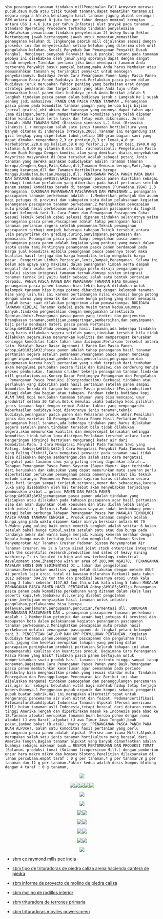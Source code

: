 
```
sbm penanganan tanaman tindakan millPengenalan Fall Armyworm merusak pucuk,daun muda atau titik tumbuh tanaman,dapat mematikan tanaman.Di negara negara Afrika,kehilangan hasil tanaman jagung akibat serangan FAW antara 4 sampai 8 juta ton per tahun dengan nominal kerugian antara US$ 1 4,6 juta per tahun.Infestasi ulat grayak pada tanaman … Standard Operating Procedure terhadap tindakan penyelesaian 6.Melakukan pemantauan tindakan penyelesaian 2) Askep Socap Sektor bertanggung jawab bertanggung jawab untuk memantau,memastikan penanganan keluhan di lingkungan pabrik mill dijalankan sesuai dengan prosedur ini dan menyelesaikan setiap keluhan yang diterima oleh unit pengolahan keluhan. Kenali Penyebab Dan Penanganan Penyakit Busuk Pangkal. Mengingat penyebab Penyakit busuk pangkal batang pada tanaman pepaya ini disebabkan oleh jamur,yang sporanya dapat dengan sangat mudah menyebar.Tindakan pertama jika Anda mendapati tanaman Anda terserang Penyakit busuk pangkal batang,maka Anda harus Membakar atau memusnahakan tanaman yg terjangkit penyakit untuk mencegah penyebarannya. Budidaya Jeruk Cara Penanganan Panen &amp; Pasca Panen Penanganan Pasca Panen Budidaya Jeruk.Perlakukan pasca panen dalam budidaya jeruk merupakan faktor penting yang berkaitan erat dengan strategi pemasaran dan target pasar yang akan Anda tuju untuk memasarkan hasil panen dari budidaya jeruk Anda.Berikut adalah 5 langkah tindakan pasca panen dalam budidaya jeruk : Langkah Ke 1 susah senang jadi mahasiswa: PANEN DAN PASCA PANEN TANAMAN … Penanganan pasca panen pada komoditas tanaman pangan yang berupa biji bijian (cereal grains),ubi ubian dan kacangan yang umumnya dapat tahan agak lama disimpan,bertujuan mempertahankan komoditas yang telah dipanen dalam kondisi baik serta layak dan tetap enak dikonsumsi. Jurnal Ilmiah: HAMA TANAMAN SAWI (Brassica sinensis L.) Sawi (Brassica sinensis L.) merupakan salah satu jenis tanaman hortikultura yang banyak ditanam di Indonesia (Pracaya,2005).Tanaman ini mengandung zat gizi lengkap yang diperlukan tubuh,setiap 100 gram bagian sawi yang dapat dimakan mengandung 2,3 gr protein,0,3 gr lemak,4,0 gr karbohidrat,220,0 mg kalsium,38,0 mg fosfor,2,9 mg zat besi,1940,0 mg vitamin A,0,09 mg vitamin B,dan 102. rachmatsibali: Pengelolaan Pasca Panen Buah Mangga Dengan kondisi alam yang demikian diatas,menyebabkan mayoritas masyarakat di Desa tersebut adalah sebagai petani.Jenis tanaman yang mereka usahakan budidayakan adalah Tanaman tahunan berupa,Cengkeh,Kopi,Pala,Kakao,dll,Tanaman Semusim berupa,Padi,Jagung Kacang kacangan,dll dan Tanaman Hortikultura berupa Mangga,Rambutan,Durian,Manggis,dll. PENANGANAN PASCA PANEN PADA BUAH DAN SAYURAN &nbsp;&#0183;&#32;Penanganan pasca panen diartikan sebagai berbagi tindakan perlakuan yang diberikan pada hasil pertanian setelah panen sampai komoditas berada di tangan konsumen (Purwadana,1994) 2.3 Penanganan. DUKUNGAN PENANGANAN PASCAPANEN DAN PEMBINAAN … penanganan pascapanen tanaman perkebunan adalah : 1.Memberikan petunjuk dan acuan bagi petugas di provinsi dan kabupaten kota dalam pelaksanaan kegiatan penanganan pascapanen tanaman perkebunan.2.Meningkatkan pencapaian mutu produk hasil perkebunan melalui penanganan pascapanen di tingkat petani kelompok tani.3. Cara Panen dan Penanganan Pascapanen Cabai Sesuai Teknik Setelah cabai selesai dipanen tindakan selanjutnya yaitu penanganan pasca panen.Pascapanen adalah tahap penanganan hasil tanaman pertanian segera setelah pemanenan.Teknik penanganan pascapanen terbagi menjadi beberapa tahapan.Teknik tersebut,antara lain penyortiran dan grading,curing,penyimpanan,pengemasan dan pemasaran. Penanganan pasca panen &amp; pengolahan pasca panen Penanganan pasca panen adalah kegiatan yang penting yang masuk dalam sapta usaha tani.Pentingnya penanganan pasca panen berdampak pada harga jual komoditas.Apabila penanganan pasca panennya tepat maka kualitas hasil terjaga dan harga komoditas tetap mengikuti harga pasar. Pengertian Limbah Pertanian,Jenis,Dampak,Penanganan. Selama ini belum ada upaya yang maksimal dalam penanganan limbah serta dampak negatif dari usaha pertanian,sehingga perlu dikaji pengangannya melalui sistem integrasi tanaman ternak.Konsep sistem integrasi tanaman ternak ini yaitu hadir sebagai salah satu bentuk pertanian terpadu. PANEN,PASCA PANEN DAN PEMASARAN TANAMAN HIAS Umumnya penanganan pasca panen tanaman hias lebih banyak dilakukan untuk kelompok tanaman hias bunga potong dibanding dengan kelompok tanaman hias yang lain,hal ini karena pertimbangan nilai ekonomis bunga potong dengan warna yang menarik dan volume bunga potong yang dapat mencapai jumlah besar saat dilakukan pengiriman atau pemasarannya. BUDIDAYA TANAMAN KEDELAI Tanaman kedelai pada musim tanam kedua,umumnya banyak.tindakan pengendalian dengan menggunakan insektisida Spontan.Untuk.Penanganan pasca panen yang terdiri dan penjemuran brangkasan tanaman,pembijian,pengeringan,pembersihan,dan penyimpanan biji perlu mendapat materi pasca panen Pertanian &nbsp;&#0183;&#32;Pada penanganan hasil tanaman,ada beberapa tindakan yang harus dilakukan segera setelah panen,tindakan tersebut bila tidak dilakukan segera,akan menurunkan kualitas dan mempercepat kerusakan sehingga komoditas tidak tahan lama disimpan.Perlakuan tersebut antara lain: Makalah Dasar Dasar Agronomi ( Panen Dan Pasca Panen. &nbsp;&#0183;&#32;Pasca panen adalah tahap penanganan hasil tanaman pertanian segera setelah pemanenan.Penanganan pasca panen mencakup pengeringan,pendinginan,pembersihan,pensortiran,penyimpanan,dan pengemasan.Karena hasil pertanian yang sudah terpisah dari tumbuhan akan mengalami perubahan secara fisik dan kimiawi dan cenderung menuju proses pembusukan. tanaman crusher bekerja penanganan tanaman tindakan mill gnsolutions.us.Konsep Dasar Pentingnya Penanganan dan Pengolahan … Penanganan Pasca Produksi (Postproduction) Berbagai tindakan atau perlakuan yang diberikan pada hasil pertanian setelah panen sampai komoditas berada di tangan konsumen Pasca produksi (Postproduction) dibagi dalam dua bagian atau tahapan. Panduan teknis budidaya kopi ALAM TANI Kopi merupakan tanaman tahunan yang bisa mencapai umur produktif selama 20 tahun.Untuk memulai usaha budidaya kopi,pilihlah jenis tanaman kopi dengan cermat.Faktor faktor yang mempengaruhi keberhasilan budidaya kopi diantranya jenis tanaman,teknik budidaya,penanganan pasca panen dan Pemasaran produk akhir.Pemilihan jenis dan varietas 10 Penanganan Pasca Panen Hasil Pertanian Pada penanganan hasil tanaman,ada beberapa tindakan yang harus dilakukan segera setelah panen,tindakan tersebut bila tidak dilakukan segera,akan menurunkan kualitas dan mempercepat kerusakan sehingga komoditas tidak tahan lama disimpan.Perlakuan tersebut antara lain: Pengeringan (drying) bertujuan mengurangi kadar air dari komoditas.Pada. 3 Cara Mengatasi Penyakit Pada Tanaman Sawi yang Paling. &nbsp;&#0183;&#32;3 Cara Mengatasi Penyakit Pada Tanaman Sawi yang Paling Efektif,Cara mengatasi penyakit pada tanaman sawi tidak bisa dilakukan dengan sembarangan,dan salah satu cara mengatasi penyakit pada tanaman sawi yang paling sering digunakan adalah … Tahapan Penanganan Pasca Panen Sayuran (Sayur Mayur. Agar terhindar dari kerusakan dan kebusukan yang dapat menurunkan mutu sayuran perlu diperhatikan perlakuan penanganan pasca panennya.Berikut ini teknik metode caranya: Pemanenan Pemanenan sayuran harus dilakukan secara hati hati jangan sampai terjatuh,tergores,memar dan sebagainya,karena luka yang disebabkan oleh hal tersebut akan menyebabkan terjadinya pembusukan akibat … golan: PANEN DAN PASCA PANEN &nbsp;&#0183;&#32;penanganan pasca panen adalah tindakan yang disiapkan atau dilakukan pada tahapan pascapanen agar hasil pertanian siap dan aman digunakan oleh konsumen dan atau diolah lebih lanjut oleh industri ; Definisi.Pada tanaman sayuran sudah berkembang penuh tetapi belum berbunga.Tahapan Penanganan Pasca Pan MAKALAH TEKNOLOGI PASCA PANEN TANAMAN CENGKEH … Produk utama tanaman cengkeh adalah bunga,yang pada waktu dipanen kadar airnya berkisar antara 60 70 %.Waktu yang paling baik untuk memetik cengkeh adalah sekitar 6 bulan setelah bakal bunga timbul,yaitu setelah satu atau dua bunga pada tandanya mekar dan warna bunga menjadi kuning kemerah merahan dengan kepala bunga masih tertutup,berisi dan mengkilat. Pedoman Sistem Penyemprotan Air Tanaman Crusher Pedoman Sistem Penyemprotan Air Tanaman Crusher，We is a large sized joint stock enterprise integrated with the scientific research,production and sales of heavy mining machinery.It is located in high and new technology industrial development zone,Zhengzhou with an area of 200,000 m&#178;. PENANGANAN MASALAH EROSI DAN SEDIMENTASI DI … lahan dan pengelolaan tanaman.Berdasarkan analisis yang telah dilakukan dengan metode USLE di peroleh laju erosi total di kawasan Kelurahan Perkamil pada tahun 2012 sebesar 394,59 ton thn dan prediksi besarnya erosi untuk kala ulang 2 tahun sebesar 1147,62 ton thn,untuk kala ulang 5 tahun MAKALAH PENANGANAN PASCA PANEN HASIL PERTANIAN &nbsp;&#0183;&#32;a.Penanganan pasca panen pada komoditas perkebunan yang ditanam dalam skala luas seperti kopi,teh,tembakau dll.sering disebut pengolahan primer,bertujuan menyiapkan hasil tanaman untuk industri pengolahan,perlakuannya bisa berupa pelayuan,penjemuran,pengupasan,pencucian,fermentasi dll. DUKUNGAN PENANGANAN PASCAPANEN DAN … penanganan pascapanen tanaman perkebunan adalah : 1.Memberikan petunjuk dan acuan bagi petugas di provinsi dan kabupaten kota dalam pelaksanaan kegiatan penanganan pascapanen tanaman perkebunan.2.Meningkatkan pencapaian mutu produk hasil perkebunan melalui penanganan pascapanen di tingkat petani kelompok tani.3. PENGERTIAN GAP,GHP DAN GMP PENYULUHAN PERTANIAN. Kegiatan budidaya tanaman,panen,penanganan pascapanen dan pengolahan hasil padi,jagung dan kedelai merupakan tahapan yang penting dalam pencapaian peningkatan produksi pertanian.Seluruh tahapan ini akan mempengaruhi kualitas dan kuantitas produk. Bagaimana Cara Penanganan Pasca Panen yang Baik? Tindakan pasca panen bertujuan untuk mempertahankan suatu produk hasil tanaman tertentu hingga sampai tahap konsumen.Bagaimana Cara Penanganan Pasca Panen yang Baik.Penanganan pasca panen membutuhkan keseriusan agar penanaman pada periode berikutny bisa menghasilkan produk yang sesuai standar mutu. Tindakan Pencegahan dan Penanggulangan Pencemaran Air Berikut ini akan dijelaskan mengenai tindakan pencegahan dan penanggulangan pencemaran air,agar air sebagai kebutuhan vital bagi makhluk hidup tetap terjaga kebersihannya.1.Penggunaan pupuk organik dan kompos sebagai pengganti pupuk buatan pabrik.Hal ini merupakan alternatif tepat untuk mengurangi pencemaran air oleh nitrat dan fospat. PedomanSertifikasi FitosanitariBuahAlpukat Indonesia Tanaman Alpukat (Persea americana Mill) bukan tanaman asli Indonesia,tetapi berasal dari dataran rendah tinggi Amerika Tengah dan diperkirakan masuk ke Indonesia pada abad ke 18.Tanaman alpukat merupakan tanaman buah berupa pohon dengan nama alpuket (J awa Barat),alpokat (J awa Timur Jawa Tengah),boah pokat,jamboo pokat (B atak), Marry go: “PENANGANAN PASCA PANEN PADA BUAH ALPUKAT. Salah satu komoditas hasil pertanian yang perlu penanganan pasca panen adalah alpukat (Persea americana Mill).Alpukat merupakan salah satu jenis tanaman hortikultura yang berasal dari Amerika Tengah.Bagian tanaman alpukat yang banyak dimanfaatkan adalah buahnya sebagai makanan buah … RESPON PERTUMBUHAN DAN PRODUKSI TOMAT (Solanum. produksi tomat (Solanum licopersicum Mill.) dengan pemberian unsur hara makro mikro dan kompos blotong.Penelitian dilaksanakan di lahan percobaan.empat taraf : 0 g per tanaman,4 g per tanaman,8 g per tanaman dan 12 g per tanaman.Faktor kedua adalah dosis kompos blotong dengan 4 taraf : 0 g tanaman, 
```

<div align="center">

<a href="https://es-crusher.shibang-china.com/github&k=sbm+penanganan+tanaman+tindakan+mill"><img src="https://static.shibang-china.com/es/crusher/logo.jpg"></a>

<a href="https://es-crusher.shibang-china.com/github&k=sbm+penanganan+tanaman+tindakan+mill"><img src="https://static.shibang-china.com/es/crusher/index.jpg"></a><a href="https://es-crusher.shibang-china.com/material.htmlgithub&k=sbm+penanganan+tanaman+tindakan+mill"><img src="https://static.shibang-china.com/es/crusher/material.jpg"></a><a href="https://es-crusher.shibang-china.com/application.htmlgithub&k=sbm+penanganan+tanaman+tindakan+mill"><img src="https://static.shibang-china.com/es/crusher/application.jpg"></a><a href="https://es-crusher.shibang-china.com/aboutus.htmlgithub&k=sbm+penanganan+tanaman+tindakan+mill"><img src="https://static.shibang-china.com/es/crusher/aboutus.jpg"></a><a href="https://es-crusher.shibang-china.com/contact.htmlgithub&k=sbm+penanganan+tanaman+tindakan+mill"><img src="https://static.shibang-china.com/es/crusher/contact.jpg"></a>

<a href="https://es-crusher.shibang-china.com/github&k=sbm+penanganan+tanaman+tindakan+mill"><img src="https://static.shibang-china.com/es/crusher/banner.jpg"></a>

<a href="https://swt.shibang-china.com/github&k=sbm+penanganan+tanaman+tindakan+mill"><img src="https://static.shibang-china.com/es/crusher/text.jpg"></a>

<a href="https://swt.shibang-china.com/github&k=sbm+penanganan+tanaman+tindakan+mill"><img src="https://static.shibang-china.com/es/crusher/chat.jpg"></a><a href="https://es-crusher.shibang-china.com/contact.htmlgithub&k=sbm+penanganan+tanaman+tindakan+mill"><img src="https://static.shibang-china.com/es/crusher/message.jpg"></a>

<a href="https://es-crusher.shibang-china.com/products/pe.htmlgithub&k=sbm+penanganan+tanaman+tindakan+mill"><img src="https://static.shibang-china.com/es/crusher/pe.jpg"></a><a href="https://es-crusher.shibang-china.com/products/pf.htmlgithub&k=sbm+penanganan+tanaman+tindakan+mill"><img src="https://static.shibang-china.com/es/crusher/pf.jpg"></a>

<a href="https://es-crusher.shibang-china.com/products/hpt.htmlgithub&k=sbm+penanganan+tanaman+tindakan+mill"><img src="https://static.shibang-china.com/es/crusher/hpt.jpg"></a><a href="https://es-crusher.shibang-china.com/products/vsi.htmlgithub&k=sbm+penanganan+tanaman+tindakan+mill"><img src="https://static.shibang-china.com/es/crusher/vsi.jpg"></a>

<a href="https://es-crusher.shibang-china.com/products/klv.htmlgithub&k=sbm+penanganan+tanaman+tindakan+mill"><img src="https://static.shibang-china.com/es/crusher/klv.jpg"></a><a href="https://es-crusher.shibang-china.com/products/portable.htmlgithub&k=sbm+penanganan+tanaman+tindakan+mill"><img src="https://static.shibang-china.com/es/crusher/portable.jpg"></a>

<a href="https://swt.shibang-china.com/github&k=sbm+penanganan+tanaman+tindakan+mill"><img src="https://static.shibang-china.com/es/crusher/case.jpg"></a>

</div>


* [sbm ce raymond mills pec india](sbm%20ce%20raymond%20mills%20pec%20india.md)

* [sbm tipo de trituradoras de piedra caliza arena haciendo cantera de piedra](sbm%20tipo%20de%20trituradoras%20de%20piedra%20caliza%20arena%20haciendo%20cantera%20de%20piedra.md)

* [sbm informe de proyecto de molino de piedra caliza](sbm%20informe%20de%20proyecto%20de%20molino%20de%20piedra%20caliza.md)

* [sbm molino de rodillos interior](sbm%20molino%20de%20rodillos%20interior.md)

* [sbm trituradora de terrones primaria](sbm%20trituradora%20de%20terrones%20primaria.md)

* [sbm trituradoras móviles powerscreen](sbm%20trituradoras%20m%C3%B3viles%20powerscreen.md)